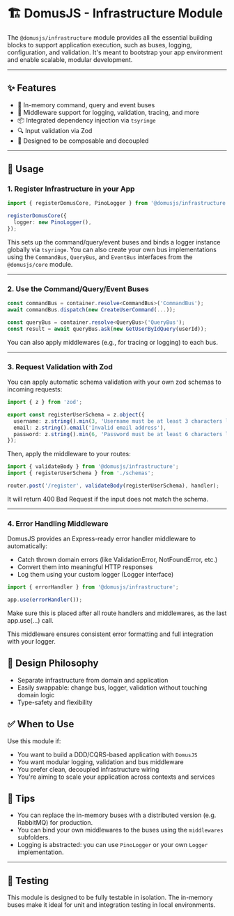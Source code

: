 # 🏗️ DomusJS - Infrastructure Module

The `@domusjs/infrastructure` module provides all the essential building blocks to support application execution, such as buses, logging, configuration, and validation. It's meant to bootstrap your app environment and enable scalable, modular development.

---

## ✨ Features

- 🧠 In-memory command, query and event buses
- 🧰 Middleware support for logging, validation, tracing, and more
- 📦 Integrated dependency injection via `tsyringe`
- 🔍 Input validation via Zod
- 🧪 Designed to be composable and decoupled

---

## 🚀 Usage

### 1. Register Infrastructure in your App

```ts
import { registerDomusCore, PinoLogger } from '@domusjs/infrastructure';

registerDomusCore({
  logger: new PinoLogger(),
});
```

This sets up the command/query/event buses and binds a logger instance globally via `tsyringe`. You can also create your own bus implementations using the `CommandBus`, `QueryBus`, and `EventBus` interfaces from the `@domusjs/core` module.

---

### 2. Use the Command/Query/Event Buses

```ts
const commandBus = container.resolve<CommandBus>('CommandBus');
await commandBus.dispatch(new CreateUserCommand(...));

const queryBus = container.resolve<QueryBus>('QueryBus');
const result = await queryBus.ask(new GetUserByIdQuery(userId));
```

You can also apply middlewares (e.g., for tracing or logging) to each bus.

---

### 3. Request Validation with Zod

You can apply automatic schema validation with your own zod schemas to incoming requests:

```ts
import { z } from 'zod';

export const registerUserSchema = z.object({
  username: z.string().min(3, 'Username must be at least 3 characters long'),
  email: z.string().email('Invalid email address'),
  password: z.string().min(6, 'Password must be at least 6 characters long'),
});
```

Then, apply the middleware to your routes:

```ts
import { validateBody } from '@domusjs/infrastructure';
import { registerUserSchema } from './schemas';

router.post('/register', validateBody(registerUserSchema), handler);
```

It will return 400 Bad Request if the input does not match the schema.

---

### 4. Error Handling Middleware

DomusJS provides an Express-ready error handler middleware to automatically:

- Catch thrown domain errors (like ValidationError, NotFoundError, etc.)
- Convert them into meaningful HTTP responses
- Log them using your custom logger (Logger interface)

```ts
import { errorHandler } from '@domusjs/infrastructure';

app.use(errorHandler());
```

Make sure this is placed after all route handlers and middlewares, as the last app.use(...) call.

This middleware ensures consistent error formatting and full integration with your logger.


## 🧠 Design Philosophy

- Separate infrastructure from domain and application
- Easily swappable: change bus, logger, validation without touching domain logic
- Type-safety and flexibility


## ✅ When to Use

Use this module if:

- You want to build a DDD/CQRS-based application with `DomusJS`
- You want modular logging, validation and bus middleware
- You prefer clean, decoupled infrastructure wiring
- You're aiming to scale your application across contexts and services



## 📌 Tips

- You can replace the in-memory buses with a distributed version (e.g. RabbitMQ) for production.
- You can bind your own middlewares to the buses using the `middlewares` subfolders.
- Logging is abstracted: you can use `PinoLogger` or your own `Logger` implementation.

---

## 🧪 Testing

This module is designed to be fully testable in isolation. The in-memory buses make it ideal for unit and integration testing in local environments.

